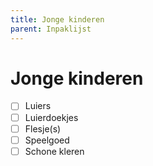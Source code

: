 ```yaml
---
title: Jonge kinderen
parent: Inpaklijst
---
```


# Jonge kinderen

- [ ] Luiers
- [ ] Luierdoekjes
- [ ] Flesje(s)
- [ ] Speelgoed
- [ ] Schone kleren
